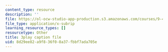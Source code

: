 ```yaml
---
content_type: resource
description: ''
file: https://ol-ocw-studio-app-production.s3.amazonaws.com/courses/9-40-introduction-to-neural-computation-spring-2018/8d29ee82a9f836f08a37fbbf7ada705e_N-49t1j-XWY.srt
file_type: application/x-subrip
learning_resource_types: []
resourcetype: Other
title: 3play caption file
uid: 8d29ee82-a9f8-36f0-8a37-fbbf7ada705e
---
```


